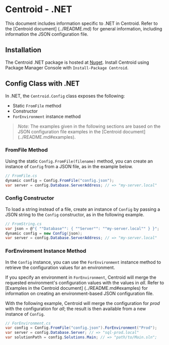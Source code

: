 # Centroid - .NET

This document includes information specific to .NET in Centroid. Refer to the [Centroid document] (../README.md) for general information, including information the JSON configuration file. 

## Installation

The Centroid .NET package is hosted at [Nuget](http://www.nuget.org/packages/Centroid/). Install Centroid using Package Manager Console with `Install-Package Centroid`.

## Config Class with .NET

In .NET, the `Centroid.Config` class exposes the following:

+ Static `FromFile` method
+ Constructor
+ `ForEnvironment` instance method

> *Note:* The examples given in the following sections are based on the JSON configuration file examples in the [Centroid document] (../README.md#examples). 

### FromFile Method

Using the static `Config.FromFile(filename)` method, you can create an instance of `Config` from a JSON file, as in the example below. 

```cs
// FromFile.cs
dynamic config = Config.FromFile("config.json");
var server = config.Database.ServerAddress; // => "my-server.local"
```

### Config Constructor

To load a string instead of a file, create an instance of `Config` by passing a JSON string to the `Config` constructor, as in the following example.

```cs
// FromString.cs
var json = @"{ ""Database"": { ""Server"": ""my-server.local"" } }";
dynamic config = new Config(json);
var server = config.Database.ServerAddress; // => "my-server.local"
```

### ForEnviroment Instance Method

In the `Config` instance, you can use the `ForEnvironment` instance method to retrieve the configuration values for an environment. 

If you specify an environment in `ForEnvironment`, Centroid will merge the requested environment's configuration values with the values in *all*. Refer to [Examples in the Centroid document] (../README.md#examples) for information on creating an environment-based JSON configuration file. 

With the following example, Centroid will merge the configuration for *prod* with the configuration for *all*; the result is then available from a new instance of `Config`.

```cs
// ForEnvironment.cs
var config = Config.FromFile("config.json").ForEnvironment("Prod");
var server = config.Database.Server; // => "sql-prod.local"
var solutionPath = config.Solutions.Main; // => "path/to/Main.sln";
```

